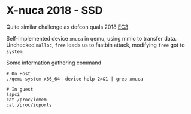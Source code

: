 # X-nuca 2018 - SSD

Quite similar challenge as defcon quals 2018 [EC3](https://ctftime.org/task/6101)

Self-implemented device `xnuca` in qemu, using mmio to transfer data.
Unchecked `malloc`, `free` leads us to fastbin attack, modifying `free` got to `system`.

Some information gathering command

```
# On Host
./qemu-system-x86_64 -device help 2>&1 | grep xnuca

# In guest
lspci
cat /proc/iomem
cat /proc/ioports
```
